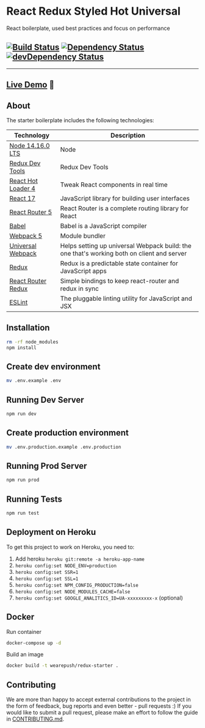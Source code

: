 # React Redux Styled Hot Universal
React boilerplate, used best practices and focus on performance

[![Build Status](https://travis-ci.org/wearepush/push-starter.svg?branch=master&style=flat-square)](https://travis-ci.org/wearepush/push-starter)
[![Dependency Status](https://david-dm.org/wearepush/push-starter.svg?style=flat-square)](https://david-dm.org/wearepush/push-starter)
[![devDependency Status](https://david-dm.org/wearepush/push-starter/dev-status.svg?style=flat-square)](https://david-dm.org/wearepush/push-starter?type=dev)
---

---


## [Live Demo](https://wearepush-redux-starter.herokuapp.com) :eyes:

## About

The starter boilerplate includes the following technologies:

| Technology                                                                                                                                                                                                                  | Description                                                     |
|-----------------------------------------------------------------------------------------------------------------------------------------------------------------------------------------------------------------------------|-----------------------------------------------------------------|
| [Node 14.16.0 LTS](https://nodejs.org/en/)                                        | Node |
| [Redux Dev Tools](https://github.com/zalmoxisus/redux-devtools-extension)         | Redux Dev Tools |
| [React Hot Loader 4](https://github.com/gaearon/react-hot-loader)                 | Tweak React components in real time |
| [React 17](https://github.com/facebook/react)                                     | JavaScript library for building user interfaces  |
| [React Router 5](https://github.com/ReactTraining/react-router)                   | React Router is a complete routing library for React    |
| [Babel](http://babeljs.io)                                                        | Babel is a JavaScript compiler              |
| [Webpack 5](http://webpack.github.io)                                             | Module bundler                       |
| [Universal Webpack](https://www.npmjs.com/package/universal-webpack)              | Helps setting up universal Webpack build: the one that's working both on client and server                                                |
| [Redux](http://redux.js.org/)                                                     | Redux is a predictable state container for JavaScript apps                           |
| [React Router Redux](https://github.com/ReactTraining/react-router/tree/master/packages/react-router-redux)               | Simple bindings to keep react-router and redux in sync                                        |
| [ESLint](http://eslint.org)                                                       | The pluggable linting utility for JavaScript and JSX                                            |

## Installation

```bash
rm -rf node_modules
npm install
```

## Create dev environment
```bash
mv .env.example .env
```

## Running Dev Server

```bash
npm run dev
```

## Create production environment
```bash
mv .env.production.example .env.production
```

## Running Prod Server

```bash
npm run prod
```

## Running Tests

```bash
npm run test
```

## Deployment on Heroku

To get this project to work on Heroku, you need to:

1. Add heroku `heroku git:remote -a heroku-app-name`
2. `heroku config:set NODE_ENV=production`
3. `heroku config:set SSR=1`
4. `heroku config:set SSL=1`
5. `heroku config:set NPM_CONFIG_PRODUCTION=false`
6. `heroku config:set NODE_MODULES_CACHE=false`
7. `heroku config:set GOOGLE_ANALITICS_ID=UA-xxxxxxxxx-x` (optional)

## Docker

Run container

```bash
docker-compose up -d
```

Build an image

```bash
docker build -t wearepush/redux-starter .
```

## Contributing

We are more than happy to accept external contributions to the project in the form of feedback, bug reports and even better - pull requests :)
If you would like to submit a pull request, please make an effort to follow the guide in [CONTRIBUTING.md](docs/CONTRIBUTING.md).
